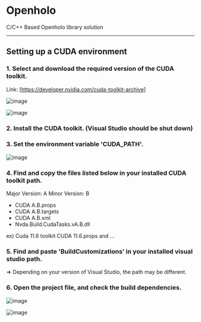 # Openholo
C/C++ Based Openholo library solution
***
## Setting up a CUDA environment

### 1. Select and download the required version of the CUDA toolkit.
Link: [https://developer.nvidia.com/cuda-toolkit-archive]

![image](https://github.com/Openhologram/Openholo/assets/54168276/3e78a0e7-f244-4018-8e2e-ec7059ceeebb)

![image](https://github.com/Openhologram/Openholo/assets/54168276/d5c54e88-a0bc-469d-8d88-b66ed786b65a)

### 2. Install the CUDA toolkit. (Visual Studio should be shut down)

### 3. Set the environment variable 'CUDA_PATH'. 
![image](https://github.com/Openhologram/Openholo/assets/54168276/e4a32054-ea03-441f-989b-3765285408db)

### 4. Find and copy the files listed below in your installed CUDA toolkit path.
Major Version: A
Minor Version: B
- CUDA A.B.props
- CUDA A.B.targets
- CUDA A.B.xml
- Nvda.Build.CudaTasks.vA.B.dll

ex) Cuda 11.6 toolkit
CUDA 11.6.props and ...

### 5. Find and paste 'BuildCustomizations' in your installed visual studio path.
   => Depending on your version of Visual Studio, the path may be different.

### 6. Open the project file, and check the build dependencies.
![image](https://github.com/Openhologram/Openholo/assets/54168276/2131656e-7f66-41bf-83e1-56b19d0faf83)

![image](https://github.com/Openhologram/Openholo/assets/54168276/d6507e1e-1651-415a-821d-17a23112ee61)
